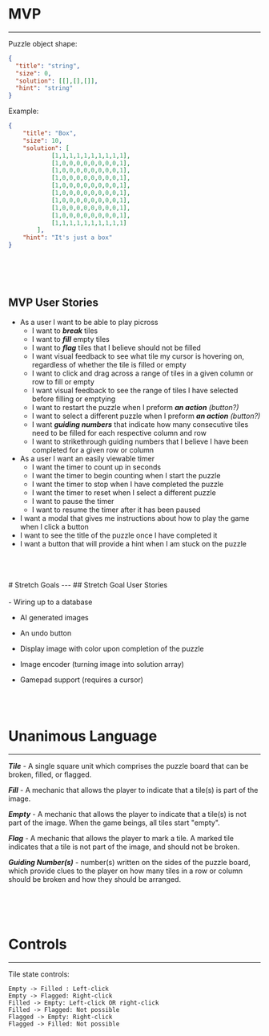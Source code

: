 # MVP
---
Puzzle object shape:
```json
{
  "title": "string",
  "size": 0,
  "solution": [[],[],[]],
  "hint": "string"
}
```
Example:
```json
{
    "title": "Box",
    "size": 10,
    "solution": [
            [1,1,1,1,1,1,1,1,1,1],
            [1,0,0,0,0,0,0,0,0,1],
            [1,0,0,0,0,0,0,0,0,1],
            [1,0,0,0,0,0,0,0,0,1],
            [1,0,0,0,0,0,0,0,0,1],
            [1,0,0,0,0,0,0,0,0,1],
            [1,0,0,0,0,0,0,0,0,1],
            [1,0,0,0,0,0,0,0,0,1],
            [1,0,0,0,0,0,0,0,0,1],
            [1,1,1,1,1,1,1,1,1,1]
        ],
    "hint": "It's just a box"
}
```
<br>
<br>
<br>

## MVP User Stories
- As a user I want to be able to play picross
  - I want to **_break_** tiles
  - I want to **_fill_** empty tiles
  - I want to **_flag_** tiles that I believe should not be filled
  - I want visual feedback to see what tile my cursor is hovering on, regardless of whether the tile is filled or empty
  - I want to click and drag across a range of tiles in a given column or row to fill or empty
  - I want visual feedback to see the range of tiles I have selected before filling or emptying
  - I want to restart the puzzle when I preform **_an action_** *(button?)*
  - I want to select a different puzzle when I preform **_an action_** *(button?)*
  - I want **_guiding numbers_** that indicate how many consecutive tiles need to be filled for each respective column and row
  - I want to strikethrough guiding numbers that I believe I have been completed for a given row or column
- As a user I want an easily viewable timer
  - I want the timer to count up in seconds
  - I want the timer to begin counting when I start the puzzle
  - I want the timer to stop when I have completed the puzzle
  - I want the timer to reset when I select a different puzzle
  - I want to pause the timer
  - I want to resume the timer after it has been paused
- I want a modal that gives me instructions about how to play the game when I click a button
- I want to see the title of the puzzle once I have completed it
- I want a button that will provide a hint when I am stuck on the puzzle
<br>
<br>
<br>
# Stretch Goals
---
## Stretch Goal User Stories
<br>
<br>
- Wiring up to a database

- AI generated images

- An undo button

- Display image with color upon completion of the puzzle

- Image encoder (turning image into solution array)

- Gamepad support (requires a cursor)
<br>
<br>

# Unanimous Language
---
**_Tile_** - A single square unit which comprises the puzzle board that can be broken, filled, or flagged.

**_Fill_** - A mechanic that allows the player to indicate that a tile(s) is part of the image.

**_Empty_** - A mechanic that allows the player to indicate that a tile(s) is not part of the image. When the game beings, all tiles start "empty".

**_Flag_** - A mechanic that allows the player to mark a tile. A marked tile indicates that a tile is not part of the image, and should not be broken.

**_Guiding Number(s)_** - number(s) written on the sides of the puzzle board, which provide clues to the player on how many tiles in a row or column should be broken and how they should be arranged.

<br>
<br>
<br>

# Controls
---
Tile state controls:
```
Empty -> Filled : Left-click
Empty -> Flagged: Right-click
Filled -> Empty: Left-click OR right-click
Filled -> Flagged: Not possible
Flagged -> Empty: Right-click
Flagged -> Filled: Not possible
```